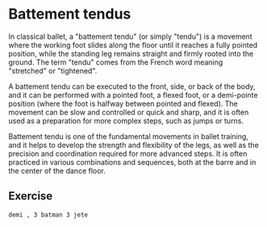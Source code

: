 # Battement tendus

In classical ballet, a "battement tendu" (or simply "tendu") is a movement where the working foot slides along the floor until it reaches a fully pointed position, while the standing leg remains straight and firmly rooted into the ground. The term "tendu" comes from the French word meaning "stretched" or "tightened".

A battement tendu can be executed to the front, side, or back of the body, and it can be performed with a pointed foot, a flexed foot, or a demi-pointe position (where the foot is halfway between pointed and flexed). The movement can be slow and controlled or quick and sharp, and it is often used as a preparation for more complex steps, such as jumps or turns.

Battement tendu is one of the fundamental movements in ballet training, and it helps to develop the strength and flexibility of the legs, as well as the precision and coordination required for more advanced steps. It is often practiced in various combinations and sequences, both at the barre and in the center of the dance floor.



## **Exercise**

```bash
demi , 3 batman 3 jete
```
